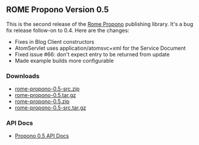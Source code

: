 ## ROME Propono Version 0.5

This is the second release of the [Rome Propono](./index.html)
publishing library. It\'s a bug fix release follow-on to 0.4. Here are
the changes:

-   Fixes in Blog Client constructors
-   AtomServlet uses application/atomsvc+xml for the Service Document
-   Fixed issue #66: don\'t expect entry to be returned from update
-   Made example builds more configurable

### Downloads

-   [rome-propono-0.5-src.zip](./rome-propono-0.5-src.zip)
-   [rome-propono-0.5.tar.gz](./rome-propono-0.5.tar.gz)
-   [rome-propono-0.5.zip](./rome-propono-0.5.zip)
-   [rome-propono-0.5-src.tar.gz](./rome-propono-0.5-src.tar.gz)

### API Docs

-   [Propono 0.5 API
    Docs](https://rome.dev.java.net/apidocs/subprojects/propono/0.5/overview-summary.html)
